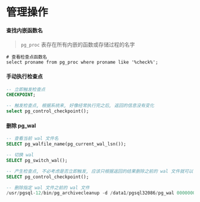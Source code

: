 # 管理操作

#### 查找内嵌函数名

> `pg_proc` 表存在所有内嵌的函数或存储过程的名字

```
# 查看检查点函数名
select proname from pg_proc where proname like '%check%';
```

#### 手动执行检查点

```sql
-- 立即触发检查点
CHECKPOINT;

-- 触发检查点, 根据系统来, 好像经常执行完之后, 返回的信息没有变化
select pg_control_checkpoint();
```

#### 删除 pg_wal

```sql
-- 查看当前 wal 文件名
SELECT pg_walfile_name(pg_current_wal_lsn());

-- 切换 wal
SELECT pg_switch_wal();

-- 产生检查点, 不必考虑是否立即触发, 应该只根据返回的结果删除之前的 wal 文件就可以(待测试)
SELECT pg_control_checkpoint();

-- 删除指定 wal 文件之前的 wal 文件
/usr/pgsql-12/bin/pg_archivecleanup -d /data1/pgsql32086/pg_wal 0000000100000004000000A8
```
